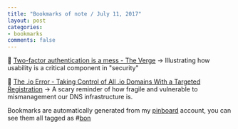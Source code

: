 ```yaml
---
title: "Bookmarks of note / July 11, 2017"
layout: post
categories:
- bookmarks
comments: false
---
```

:bookmark: [Two-factor authentication is a mess - The Verge](https://www.theverge.com/2017/7/10/15946642/two-factor-authentication-online-security-mess)
&#8594; Illustrating how usability is a critical component in "security"

:bookmark: [The .io Error - Taking Control of All .io Domains With a Targeted Registration](https://thehackerblog.com/the-io-error-taking-control-of-all-io-domains-with-a-targeted-registration/)
&#8594; A scary reminder of how fragile and vulnerable to mismanagement our DNS infrastructure is.

Bookmarks are automatically generated from my [pinboard](https://pinboard.in) account, you can see them all tagged as #[bon](https://pinboard.in/u:funkypenguin/t:bon/)
